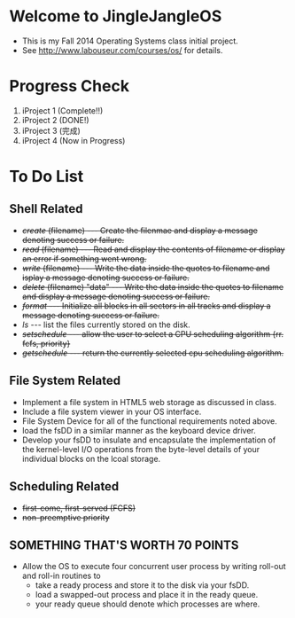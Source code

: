 Welcome to JingleJangleOS
=========================

-	This is my Fall 2014 Operating Systems class initial project.
-	See http://www.labouseur.com/courses/os/ for details.

Progress Check
==============

1.	iProject 1 (Complete!!)
2.	iProject 2 (DONE!)
3.	iProject 3 (完成)
4.	iProject 4 (Now in Progress)

To Do List
==========

Shell Related
-------------

- ~~*create* (filename) --- Create the filenmae and display a message denoting success or failure.~~
- ~~*read* (filename) --- Read and display the contents of filename or display an error if something went wrong.~~
- ~~*write* (filename) --- Write the data inside the quotes to filename and isplay a message denoting success or failure.~~
- ~~*delete* (filename) "data" --- Write the data inside the quotes to filename and display a message denoting success or failure.~~
- ~~*format* --- Initialize all blocks in all sectors in all tracks and display a message denoting success or failure.~~
- *ls* --- list the files currently stored on the disk.
- ~~*setschedule* --- allow the user to select a CPU scheduling algorithm {rr. fcfs, priority}~~
- ~~*getschedule* --- return the currently selected cpu scheduling algorithm.~~


File System Related
--------------

- Implement a file system in HTML5 web storage as discussed in class.
- Include a file system viewer in your OS interface.
- File System Device for all of the functional requirements noted above.
- load the fsDD in a similar manner as the keyboard device driver.
- Develop your fsDD to insulate and encapsulate the implementation of the kernel-level I/O operations from the byte-level details
of your individual blocks on the lcoal storage.


Scheduling Related
------------------

- ~~first-come, first-served (FCFS)~~
- ~~non-preemptive priority~~

SOMETHING THAT'S WORTH 70 POINTS
--------------------------------
- Allow the OS to execute four concurrent user process by writing roll-out and roll-in routines to
    - take a ready process and store it to the disk via your fsDD.
    - load a swapped-out process and place it in the ready queue.
    - your ready queue should denote which processes are where.
